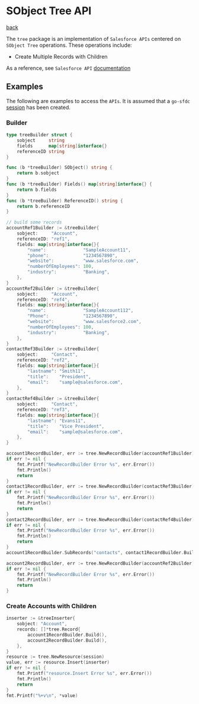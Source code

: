 # SObject Tree API
[back](../../README.md)

The `tree` package is an implementation of `Salesforce APIs` centered on `SObject Tree` operations.  These operations include:
* Create Multiple Records with Children

As a reference, see `Salesforce API` [documentation](https://developer.salesforce.com/docs/atlas.en-us.api_rest.meta/api_rest/resources_composite_sobject_tree.htm)

## Examples
The following are examples to access the `APIs`.  It is assumed that a `go-sfdc` [session](../../session/README.md) has been created.

### Builder
```go
type treeBuilder struct {
	sobject     string
	fields      map[string]interface{}
	referenceID string
}

func (b *treeBuilder) SObject() string {
	return b.sobject
}
func (b *treeBuilder) Fields() map[string]interface{} {
	return b.fields
}
func (b *treeBuilder) ReferenceID() string {
	return b.referenceID
}

// build some records
accountRef1Builder := &treeBuilder{
	sobject:     "Account",
	referenceID: "ref1",
	fields: map[string]interface{}{
		"name":              "SampleAccount11",
		"phone":             "1234567890",
		"website":           "www.salesforce.com",
		"numberOfEmployees": 100,
		"industry":          "Banking",
	},
}
accountRef2Builder := &treeBuilder{
	sobject:     "Account",
	referenceID: "ref4",
	fields: map[string]interface{}{
		"name":              "SampleAccount112",
		"Phone":             "1234567890",
		"website":           "www.salesforce2.com",
		"numberOfEmployees": 100,
		"industry":          "Banking",
	},
}
contactRef3Builder := &treeBuilder{
	sobject:     "Contact",
	referenceID: "ref2",
	fields: map[string]interface{}{
		"lastname": "Smith11",
		"title":    "President",
		"email":    "sample@salesforce.com",
	},
}
contactRef4Builder := &treeBuilder{
	sobject:     "Contact",
	referenceID: "ref3",
	fields: map[string]interface{}{
		"lastname": "Evans11",
		"title":    "Vice President",
		"email":    "sample@salesforce.com",
	},
}

account1RecordBuilder, err := tree.NewRecordBuilder(accountRef1Builder)
if err != nil {
	fmt.Printf("NewRecordBuilder Error %s", err.Error())
	fmt.Println()
	return
}
contact1RecordBuilder, err := tree.NewRecordBuilder(contactRef3Builder)
if err != nil {
	fmt.Printf("NewRecordBuilder Error %s", err.Error())
	fmt.Println()
	return
}
contact2RecordBuilder, err := tree.NewRecordBuilder(contactRef4Builder)
if err != nil {
	fmt.Printf("NewRecordBuilder Error %s", err.Error())
	fmt.Println()
	return
}
account1RecordBuilder.SubRecords("contacts", contact1RecordBuilder.Build(), contact2RecordBuilder.Build())

account2RecordBuilder, err := tree.NewRecordBuilder(accountRef2Builder)
if err != nil {
	fmt.Printf("NewRecordBuilder Error %s", err.Error())
	fmt.Println()
	return
}

```

### Create Accounts with Children
```go
inserter := &treeInserter{
	sobject: "Account",
	records: []*tree.Record{
		account1RecordBuilder.Build(),
		account2RecordBuilder.Build(),
	},
}
resource := tree.NewResource(session)
value, err := resource.Insert(inserter)
if err != nil {
	fmt.Printf("resource.Insert Error %s", err.Error())
	fmt.Println()
	return
}
fmt.Printf("%+v\n", *value)
```
